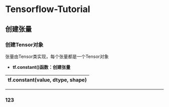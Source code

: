 # Tensorflow-Tutorial
## 创建张量
### 创建Tensor对象
张量由Tensor类实现，每个张量都是一个Tensor对象
- __tf.constant()函数：创建张量__
 
| tf.constant(value, dtype, shape) | 
| -------------------------------- |
-------
### 123
